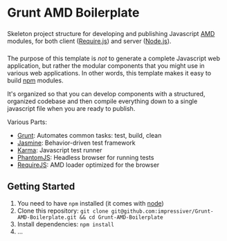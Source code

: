 Grunt AMD Boilerplate
=====================

###
Skeleton project structure for developing and publishing Javascript
[AMD](https://github.com/amdjs/amdjs-api/wiki/AMD) modules, for both client
([Require.js](http://requirejs.org/)) and server ([Node.js](http://nodejs.org/)).
###

The purpose of this template is *not* to generate a complete Javascript web
application, but rather the modular components that you might use in various web
applications. In other words, this template makes it easy to build
[npm](https://npmjs.org/) modules.

It's organized so that you can develop components with a structured, organized
codebase and then compile everything down to a single javascript file when you
are ready to publish.

Various Parts:
  -  [Grunt](http://gruntjs.com/):     Automates common tasks: test, build, clean
  -  [Jasmine](http://pivotal.github.io/jasmine/):   Behavior-driven test framework
  -  [Karma](http://karma-runner.github.io/):     Javascript test runner
  -  [PhantomJS](http://phantomjs.org/): Headless browser for running tests
  -  [RequireJS](http://requirejs.org/): AMD loader optimized for the browser

## Getting Started
  1.  You need to have `npm` installed (it comes with [node](http://nodejs.org/))
  1.  Clone this repository: `git clone git@github.com:impressiver/Grunt-AMD-Boilerplate.git && cd Grunt-AMD-Boilerplate`
  1.  Install dependencies: `npm install`
  1.  ...